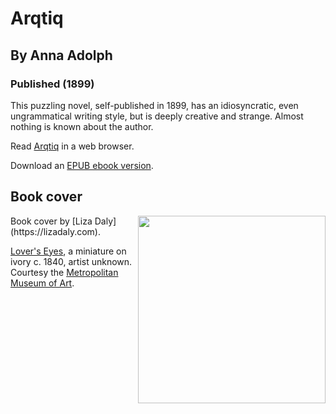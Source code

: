 # Arqtiq
## By Anna Adolph
### Published (1899)

  This puzzling novel, self-published in 1899, has an idiosyncratic, even
  ungrammatical writing style, but is deeply creative and strange. Almost
  nothing is known about the author.

Read [Arqtiq](https://lizadaly.github.io/utopia-novels/books/arqtiq/arqtiq.html) in a web browser.

Download an [EPUB ebook version](https://lizadaly.github.io/utopia-novels/books/arqtiq/arqtiq.epub).

## Book cover
<img src="https://lizadaly.github.io/utopia-novels/books/arqtiq/cover.png" height="300" align="right">
Book cover by [Liza Daly](https://lizadaly.com).

[Lover's Eyes](https://www.metmuseum.org/art/collection/search/16606), a
miniature on ivory c. 1840, artist unknown. Courtesy the [Metropolitan
Museum of Art](https://www.metmuseum.org/).

